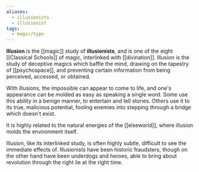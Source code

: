 ```yaml
---
aliases:
  - illusionists
  - illusionist
tags:
  - magic/type
---
```


**Illusion** is the [[magic]] study of **illusionists**, and is one of the eight [[Classical Schools]] of magic, interlinked with [[divination]]. Illusion is the study of deceptive magics which baffle the mind, drawing on the tapestry of [[psychospace]], and preventing certain information from being perceived, accessed, or obtained.

With illusions, the impossible can appear to come to life, and one's appearance can be molded as easy as speaking a single word. Some use this ability in a benign manner, to entertain and tell stories. Others use it to its true, malicious potential, fooling enemies into stepping through a bridge which doesn't exist. 

It is highly related to the natural energies of the [[elseworld]], where illusion molds the environment itself.

Illusion, like its interlinked study, is often highly subtle, difficult to see the immediate effects of. Illusionists have been historic fraudsters, though on the other hand have been underdogs and heroes, able to bring about revolution through the right lie at the right time.